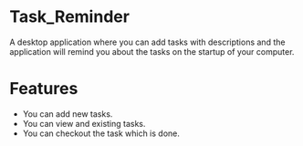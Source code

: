 # Task_Reminder
 A desktop application where you can add tasks with descriptions and the application will remind you about the tasks on the startup of your computer.

# Features
* You can add new tasks.
* You can view and existing tasks.
* You can checkout the task which is done.
